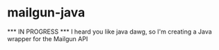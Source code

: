 mailgun-java
============

*** IN PROGRESS *** 
I heard you like java dawg, so I'm creating a Java wrapper for the Mailgun API 
